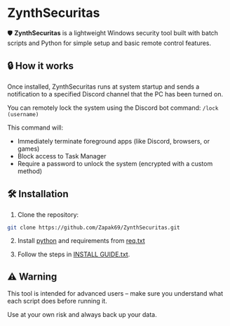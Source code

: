 # ZynthSecuritas

🛡️ **ZynthSecuritas** is a lightweight Windows security tool built with batch scripts and Python for simple setup and basic remote control features.

## 🔒 How it works

Once installed, ZynthSecuritas runs at system startup and sends a notification to a specified Discord channel that the PC has been turned on.

You can remotely lock the system using the Discord bot command:
`/lock (username)`

This command will:
- Immediately terminate foreground apps (like Discord, browsers, or games)
- Block access to Task Manager
- Require a password to unlock the system (encrypted with a custom method)

## 🛠️ Installation

1. Clone the repository:

```bash
git clone https://github.com/Zapak69/ZynthSecuritas.git
```

2. Install [python](https://www.python.org/downloads/) and requirements from [req.txt](https://raw.githubusercontent.com/Zapak69/ZynthSecuritas/refs/heads/main/req.txt)

3. Follow the steps in [INSTALL GUIDE.txt](https://raw.githubusercontent.com/Zapak69/ZynthSecuritas/refs/heads/main/INSTALL%20GUIDE.txt).

## ⚠️ Warning
This tool is intended for advanced users – make sure you understand what each script does before running it.

Use at your own risk and always back up your data.

